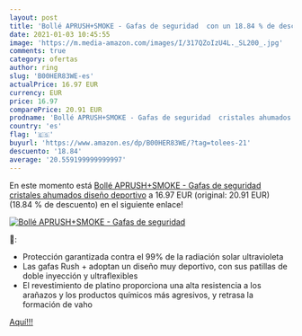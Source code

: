 ```yaml
---
layout: post
title: 'Bollé APRUSH+SMOKE - Gafas de seguridad  con un 18.84 % de descuento'
date: 2021-01-03 10:45:55
image: 'https://m.media-amazon.com/images/I/317QZoIzU4L._SL200_.jpg'
comments: true
category: ofertas
author: ring
slug: 'B00HER83WE-es'
actualPrice: 16.97 EUR
currency: EUR
price: 16.97
comparePrice: 20.91 EUR
prodname: 'Bollé APRUSH+SMOKE - Gafas de seguridad  cristales ahumados   diseño deportivo'
country: 'es'
flag: '🇪🇸'
buyurl: 'https://www.amazon.es/dp/B00HER83WE/?tag=tolees-21'
descuento: '18.84'
average: '20.559199999999997'
---
```


En este momento está [Bollé APRUSH+SMOKE - Gafas de seguridad  cristales ahumados   diseño deportivo](https://www.amazon.es/dp/B00HER83WE/?tag=tolees-21) a 16.97 EUR (original: 20.91 EUR) (18.84 %  de descuento) en el siguiente enlace!

[![Bollé APRUSH+SMOKE - Gafas de seguridad ](https://m.media-amazon.com/images/I/317QZoIzU4L._SL200_.jpg)](https://www.amazon.es/dp/B00HER83WE/?tag=tolees-21)

🔎:

- Protección garantizada contra el 99% de la radiación solar ultravioleta
- Las gafas Rush + adoptan un diseño muy deportivo, con sus patillas de doble inyección y ultraflexibles
- El revestimiento de platino proporciona una alta resistencia a los arañazos y los productos químicos más agresivos, y retrasa la formación de vaho

[Aquí!!!](https://www.amazon.es/dp/B00HER83WE/?tag=tolees-21)
